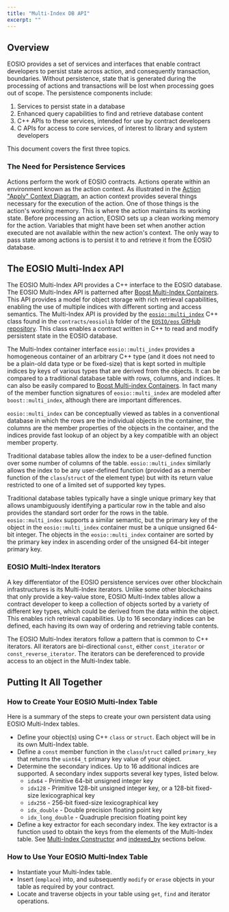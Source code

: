 ```yaml
---
title: "Multi-Index DB API"
excerpt: ""
---
```

## Overview

EOSIO provides a set of services and interfaces that enable contract developers to
persist state across action, and consequently transaction, boundaries.  Without persistence, state that is generated during the processing of actions and transactions will be lost when processing goes out of scope.  The persistence components include:

1. Services to persist state in a database
2. Enhanced query capabilities to find and retrieve database content
3. C++ APIs to these services, intended for use by contract developers
4. C APIs for access to core services, of interest to library and system developers

This document covers the first three topics.

<a name="need-for-persistence-services"></a>
### The Need for Persistence Services

Actions perform the work of EOSIO contracts. Actions operate within an environment known as the action context.  As illustrated in the [Action "Apply" Context Diagram](https://files.readme.io/6d71afc-action-apply-context-diagram.png), an action context provides several things necessary for the execution of the action. One of those things is the action's working memory. This is where the action maintains its working state. Before processing an action, EOSIO sets up a clean working memory for the action. Variables that might have been set when another action executed are not available within the new action's context. The only way to pass state among actions is to persist it to and retrieve it from the EOSIO database.

<a name="eosio-multi-index-api"></a>
## The EOSIO Multi-Index API

The EOSIO Multi-Index API provides a C++ interface to the EOSIO database.  The EOSIO Multi-Index API is patterned after [Boost Multi-Index Containers](https://www.boost.org/doc/libs/1_66_0/libs/multi_index/doc/index.html).  This API provides a model for object storage with rich retrieval capabilities, enabling the use of multiple indices with different sorting and access semantics. The Multi-Index API is provided by the [`eosio::multi_index`](https://github.com/EOSIO/eos/blob/master/contracts/eosiolib/multi_index.hpp) C++ class found in the `contracts/eosiolib` folder of the [`EOSIO/eos` GitHub repository](https://github.com/EOSIO/eos/). This class enables a contract written in C++ to read and modify persistent state in the EOSIO database.

The Multi-Index container interface `eosio::multi_index` provides a homogeneous container of an arbitrary C++ type (and it does not need to be a plain-old data type or be fixed-size) that is kept sorted in multiple indices by keys of various types that are derived from the objects. It can be compared to a traditional database table with rows, columns, and indices. It can also be easily compared to [Boost Multi-index Containers](https://www.boost.org/doc/libs/1_66_0/libs/multi_index/doc/index.html). In fact many of the member function signatures of `eosio::multi_index` are modeled after `boost::multi_index`, although there are important differences.

`eosio::multi_index` can be conceptually viewed as tables in a conventional database in which the rows are the individual objects in the container, the columns are the member properties of the objects in the container, and the indices provide fast lookup of an object by a key compatible with an object member property.

Traditional database tables allow the index to be a user-defined function over some number of columns of the table. `eosio::multi_index` similarly allows the index to be any user-defined function (provided as a member function of the `class`/`struct` of the element type) but with its return value restricted to one of a limited set of supported key types.

Traditional database tables typically have a single unique primary key that allows 
unambiguously identifying a particular row in the table and also provides the standard sort order for the rows in the table. `eosio::multi_index` supports a similar semantic, but the primary key of the object in the `eosio::multi_index` container must be a unique unsigned 64-bit integer. The objects in the `eosio::multi_index` container are sorted by the primary key index in ascending order of the unsigned 64-bit integer primary key.

<a name="eosio-multi-index-iterators"></a>
### EOSIO Multi-Index Iterators

A key differentiator of the EOSIO persistence services over other blockchain infrastructures is its Multi-Index iterators. Unlike some other blockchains that only provide a key-value store, EOSIO Multi-Index tables allow a contract developer to keep a collection of objects sorted by a variety of different key types, which could be derived from the data within the object.  This enables rich retrieval capabilities.  Up to 16 secondary indices can be defined, each having its own way of ordering and retrieving table contents.

The EOSIO Multi-Index iterators follow a pattern that is common to C++ iterators.  All iterators are bi-directional `const`, either `const_iterator` or `const_reverse_iterator`.  The iterators can be dereferenced to provide access to an object in the Multi-Index table. 

<a name="putting-it-all-together"></a>
## Putting It All Together

<a name="how-to-create-your-own-table"></a>
### How to Create Your EOSIO Multi-Index Table

Here is a summary of the steps to create your own persistent data using EOSIO Multi-Index tables.

- Define your object(s) using C++ `class` or `struct`.  Each object will be in its own Multi-Index table.
- Define a `const` member function in the `class`/`struct` called `primary_key` that returns the `uint64_t` primary key value of your object.
- Determine the secondary indices. Up to 16 additional indices are supported. A secondary index
supports several key types, listed below.
    - `idx64` - Primitive 64-bit unsigned integer key
    - `idx128` - Primitive 128-bit unsigned integer key, or a 128-bit fixed-size lexicographical key
    - `idx256` - 256-bit fixed-size lexicographical key
    - `idx_double` - Double precision floating point key
    - `idx_long_double` - Quadruple precision floating point key
- Define a key extractor for each secondary index. The key extractor is a function used to obtain the keys from the elements of the Multi-Index table. See [Multi-Index Constructor](#multi-index-constructor) and [indexed_by](#indexed-by-api) sections below.

<a name="how-to-use-your-own-table"></a>
### How to Use Your EOSIO Multi-Index Table

- Instantiate your Multi-Index table.
- Insert (`emplace`) into, and subsequently `modify` or `erase` objects in your table as required by your contract.
- Locate and traverse objects in your table using `get`, `find` and iterator operations.